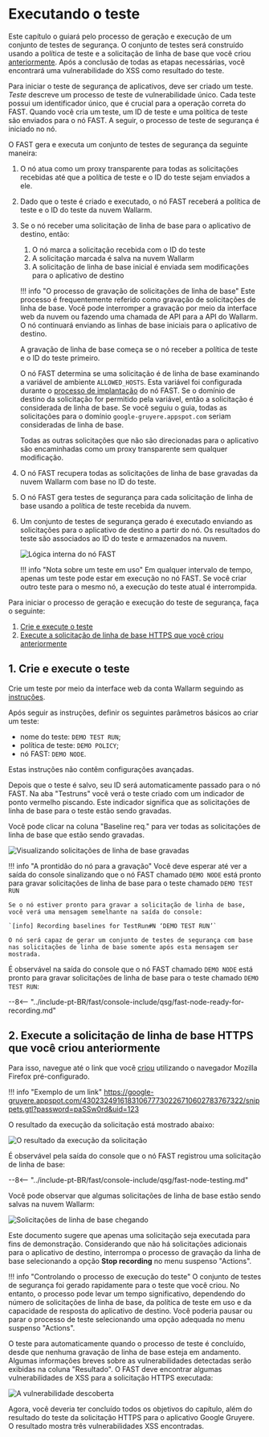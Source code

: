 [img-fast-node-internals]: ../../images/fast/qsg/en/test-run/18-qsg-fast-test-run-proxy-internals.png
[img-view-recording-cloud]: ../../images/fast/qsg/common/test-run/20-qsg-fast-test-run-baselines-recording.png
[img-request-exec-result]:  ../../images/fast/qsg/common/test-run/22-qsg-fast-test-run-gruyere-request.png
[img-incoming-baselines]:   ../../images/fast/qsg/common/test-run/23-qsg-fast-test-run-processing.png    
[img-xss-found]:            ../../images/fast/qsg/common/test-run/24-qsg-fast-test-run-vuln.png

[link-deployment]:          deployment.md
[link-wl-console]:          https://us1.my.wallarm.com
[link-previous-chapter]:    test-preparation.md
[link-create-tr-gui]:       ../operations/create-testrun.md#creating-a-test-run-via-web-interface

[anchor1]:  #1-create-and-run-the-test-run  
[anchor2]:  #2-execute-the-https-baseline-request-you-created-earlier 

#   Executando o teste

Este capítulo o guiará pelo processo de geração e execução de um conjunto de testes de segurança. O conjunto de testes será construído usando a política de teste e a solicitação de linha de base que você criou [anteriormente][link-previous-chapter]. Após a conclusão de todas as etapas necessárias, você encontrará uma vulnerabilidade do XSS como resultado do teste.

Para iniciar o teste de segurança de aplicativos, deve ser criado um teste. *Teste* descreve um processo de teste de vulnerabilidade único. Cada teste possui um identificador único, que é crucial para a operação correta do FAST. Quando você cria um teste, um ID de teste e uma política de teste são enviados para o nó FAST. A seguir, o processo de teste de segurança é iniciado no nó.

O FAST gera e executa um conjunto de testes de segurança da seguinte maneira:

1.  O nó atua como um proxy transparente para todas as solicitações recebidas até que a política de teste e o ID do teste sejam enviados a ele.

2.  Dado que o teste é criado e executado, o nó FAST receberá a política de teste e o ID do teste da nuvem Wallarm.

3.  Se o nó receber uma solicitação de linha de base para o aplicativo de destino, então:
    1.  O nó marca a solicitação recebida com o ID do teste
    2.  A solicitação marcada é salva na nuvem Wallarm
    3.  A solicitação de linha de base inicial é enviada sem modificações para o aplicativo de destino
    
    !!! info "O processo de gravação de solicitações de linha de base"
        Este processo é frequentemente referido como gravação de solicitações de linha de base. Você pode interromper a gravação por meio da interface web da nuvem ou fazendo uma chamada de API para a API do Wallarm. O nó continuará enviando as linhas de base iniciais para o aplicativo de destino.
    
    A gravação de linha de base começa se o nó receber a política de teste e o ID do teste primeiro.
    
    O nó FAST determina se uma solicitação é de linha de base examinando a variável de ambiente `ALLOWED_HOSTS`. Esta variável foi configurada durante o [processo de implantação][link-deployment] do nó FAST. Se o domínio de destino da solicitação for permitido pela variável, então a solicitação é considerada de linha de base. Se você seguiu o guia, todas as solicitações para o domínio `google-gruyere.appspot.com` seriam consideradas de linha de base.
    
    Todas as outras solicitações que não são direcionadas para o aplicativo são encaminhadas como um proxy transparente sem qualquer modificação.

4.  O nó FAST recupera todas as solicitações de linha de base gravadas da nuvem Wallarm com base no ID do teste.

5.  O nó FAST gera testes de segurança para cada solicitação de linha de base usando a política de teste recebida da nuvem.

6.  Um conjunto de testes de segurança gerado é executado enviando as solicitações para o aplicativo de destino a partir do nó. Os resultados do teste são associados ao ID do teste e armazenados na nuvem.

    ![Lógica interna do nó FAST][img-fast-node-internals]

    !!! info "Nota sobre um teste em uso"
        Em qualquer intervalo de tempo, apenas um teste pode estar em execução no nó FAST. Se você criar outro teste para o mesmo nó, a execução do teste atual é interrompida.
       
Para iniciar o processo de geração e execução do teste de segurança, faça o seguinte:

1.  [Crie e execute o teste][anchor1]
2.  [Execute a solicitação de linha de base HTTPS que você criou anteriormente][anchor2]
    
##  1.  Crie e execute o teste  

Crie um teste por meio da interface web da conta Wallarm seguindo as [instruções][link-create-tr-gui].

Após seguir as instruções, definir os seguintes parâmetros básicos ao criar um teste:

* nome do teste: `DEMO TEST RUN`;
* política de teste: `DEMO POLICY`;
* nó FAST: `DEMO NODE`.

Estas instruções não contêm configurações avançadas.

Depois que o teste é salvo, seu ID será automaticamente passado para o nó FAST. Na aba "Testruns" você verá o teste criado com um indicador de ponto vermelho piscando. Este indicador significa que as solicitações de linha de base para o teste estão sendo gravadas.

Você pode clicar na coluna "Baseline req." para ver todas as solicitações de linha de base que estão sendo gravadas.

![Visualizando solicitações de linha de base gravadas][img-view-recording-cloud]

!!! info "A prontidão do nó para a gravação"
    Você deve esperar até ver a saída do console sinalizando que o nó FAST chamado `DEMO NODE` está pronto para gravar solicitações de linha de base para o teste chamado `DEMO TEST RUN`
    
    Se o nó estiver pronto para gravar a solicitação de linha de base, você verá uma mensagem semelhante na saída do console:
    
    `[info] Recording baselines for TestRun#N ‘DEMO TEST RUN’`
    
    O nó será capaz de gerar um conjunto de testes de segurança com base nas solicitações de linha de base somente após esta mensagem ser mostrada.	

É observável na saída do console que o nó FAST chamado `DEMO NODE` está pronto para gravar solicitações de linha de base para o teste chamado `DEMO TEST RUN`:

--8<-- "../include-pt-BR/fast/console-include/qsg/fast-node-ready-for-recording.md"
    
    
##  2.  Execute a solicitação de linha de base HTTPS que você criou anteriormente

Para isso, navegue até o link que você [criou][link-previous-chapter] utilizando o navegador Mozilla Firefox pré-configurado.

!!! info "Exemplo de um link"
    <https://google-gruyere.appspot.com/430232491618310677730226710602783767322/snippets.gtl?password=paSSw0rd&uid=123>

O resultado da execução da solicitação está mostrado abaixo:

![O resultado da execução da solicitação][img-request-exec-result]

É observável pela saída do console que o nó FAST registrou uma solicitação de linha de base:

--8<-- "../include-pt-BR/fast/console-include/qsg/fast-node-testing.md"

Você pode observar que algumas solicitações de linha de base estão sendo salvas na nuvem Wallarm:

![Solicitações de linha de base chegando][img-incoming-baselines]

Este documento sugere que apenas uma solicitação seja executada para fins de demonstração. Considerando que não há solicitações adicionais para o aplicativo de destino, interrompa o processo de gravação da linha de base selecionando a opção **Stop recording** no menu suspenso "Actions".

!!! info "Controlando o processo de execução do teste"
    O conjunto de testes de segurança foi gerado rapidamente para o teste que você criou. No entanto, o processo pode levar um tempo significativo, dependendo do número de solicitações de linha de base, da política de teste em uso e da capacidade de resposta do aplicativo de destino. Você poderia pausar ou parar o processo de teste selecionando uma opção adequada no menu suspenso "Actions".

O teste para automaticamente quando o processo de teste é concluído, desde que nenhuma gravação de linha de base esteja em andamento. Algumas informações breves sobre as vulnerabilidades detectadas serão exibidas na coluna "Resultado". O FAST deve encontrar algumas vulnerabilidades de XSS para a solicitação HTTPS executada:

![A vulnerabilidade descoberta][img-xss-found]
    
Agora, você deveria ter concluído todos os objetivos do capítulo, além do resultado do teste da solicitação HTTPS para o aplicativo Google Gruyere. O resultado mostra três vulnerabilidades XSS encontradas.
